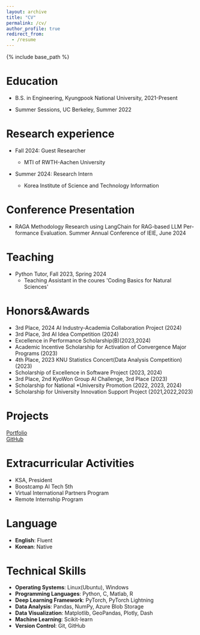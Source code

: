 ```yaml
---
layout: archive
title: "CV"
permalink: /cv/
author_profile: true
redirect_from:
  - /resume
---
```


{% include base_path %}

Education
======
* B.S. in Engineering, Kyungpook National University, 2021-Present

* Summer Sessions, UC Berkeley, Summer 2022

Research experience
======
* Fall 2024: Guest Researcher
  * MTI of RWTH-Aachen University

* Summer 2024: Research Intern
  * Korea Institute of Science and Technology Information

Conference Presentation
======
* RAGA Methodology Research using LangChain for RAG-based LLM Per- formance Evaluation. Summer Annual Conference of IEIE, June 2024

Teaching
======
* Python Tutor, Fall 2023, Spring 2024
  * Teaching Assistant in the coures 'Coding Basics for Natural Sciences'

Honors&Awards
======
* 3rd Place, 2024 AI Industry-Academia Collaboration Project (2024)
* 3rd Place, 3rd AI Idea Competition (2024)
* Excellence in Performance Scholarship(B)(2023,2024)
* Academic Incentive Scholarship for Activation of Convergence Major Programs (2023)
* 4th Place, 2023 KNU Statistics Concert(Data Analysis Competition)(2023) 
* Scholarship of Excellence in Software Project (2023, 2024)
* 3rd Place, 2nd KyoWon Group AI Challenge, 3rd Place (2023) 
* Scholarship for National *University Promotion (2022, 2023, 2024) 
* Scholarship for University Innovation Support Project (2021,2022,2023)

Projects
======
[Portfolio](https://alicehjjung.github.io/portfolio/)   
[GitHub](https://github.com/alicehjjung)

Extracurricular Activities
======
* KSA, President
* Boostcamp AI Tech 5th
* Virtual International Partners Program
* Remote Internship Program

Language
======
* **English**: Fluent
* **Korean**: Native

Technical Skills
=====
* **Operating Systems**: Linux(Ubuntu), Windows
* **Programming Languages**: Python, C, Matlab, R
* **Deep Learning Framework**: PyTorch, PyTorch Lightning
* **Data Analysis**: Pandas, NumPy, Azure Blob Storage
* **Data Visualization**: Matplotlib, GeoPandas, Plotly, Dash
* **Machine Learning**: Scikit-learn
* **Version Control**: Git, GitHub
